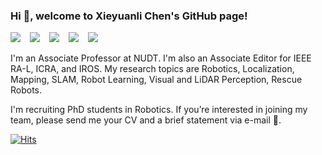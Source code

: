 ### Hi 👋, welcome to Xieyuanli Chen's GitHub page!
[![](https://img.shields.io/github/followers/Chen-Xieyuanli?label=Chen-Xieyuanli&logo=github)](https://github.com/Chen-Xieyuanli) &ensp;
[![](https://img.shields.io/badge/GoogleScholar-Xieyuanli_Chen-grey?style=flat-square&labelColor=4285F4&logo=googlescholar&logoColor=white)](https://scholar.google.com.hk/citations?user=DvrngV4AAAAJ&hl=en) &ensp;
[![](https://img.shields.io/badge/ResearchGate-Xieyuanli--Chen-grey?style=flat-square&labelColor=00ccbb&logo=researchgate&logoColor=white)](https://www.researchgate.net/profile/Xieyuanli-Chen) &ensp;
[![](https://img.shields.io/badge/Mail-chenxieyuanli-grey?style=flat-square&labelColor=EA4335&logo=gmail&logoColor=white)](mailto:chenxieyuanli@hotmail.com) &ensp;
[![](https://img.shields.io/badge/Homepage-xieyuanli--chen-grey?style=flat-square&labelColor=491F59&logo=homebridge&logoColor=white)](https://www.xieyuanli-chen.com) &ensp;

I'm an Associate Professor at NUDT. I'm also an Associate Editor for IEEE RA-L, ICRA, and IROS. My research topics are Robotics, Localization, Mapping, SLAM, Robot Learning, Visual and LiDAR Perception, Rescue Robots.

I'm recruiting PhD students in Robotics. If you’re interested in joining my team, please send me your CV and a brief statement via e-mail 🤝. 

[![Hits](https://hits.seeyoufarm.com/api/count/incr/badge.svg?url=https%3A%2F%2Fgithub.com%2FChen-Xieyuanli&count_bg=%2379C83D&title_bg=%23555555&icon=&icon_color=%23E7E7E7&title=hits&edge_flat=false)](https://github.com/Chen-Xieyuanli)

